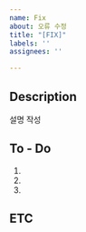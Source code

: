 ```yaml
---
name: Fix
about: 오류 수정
title: "[FIX]"
labels: ''
assignees: ''

---
```


## Description
설명 작성

## To - Do
1.
2.
3.

## ETC
